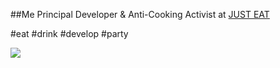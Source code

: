 ##Me
Principal Developer & Anti-Cooking Activist at [JUST EAT](http://just-eat.co.uk)

 #eat #drink #develop #party

![](http://m.c.lnkd.licdn.com/mpr/mpr/shrink_200_200/p/6/005/00d/38b/05d3e6c.jpg)
